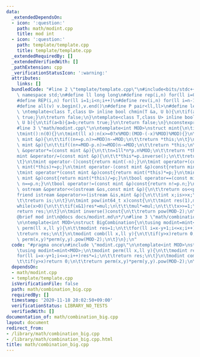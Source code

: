 ```yaml
---
data:
  _extendedDependsOn:
  - icon: ':question:'
    path: math/modint.cpp
    title: mod int
  - icon: ':question:'
    path: template/template.cpp
    title: template/template.cpp
  _extendedRequiredBy: []
  _extendedVerifiedWith: []
  _pathExtension: cpp
  _verificationStatusIcon: ':warning:'
  attributes:
    links: []
  bundledCode: "#line 2 \"template/template.cpp\"\n#include<bits/stdc++.h>\nusing\
    \ namespace std;\n#define ll long long\n#define rep(i,n) for(ll i=0;i<n;i++)\n\
    #define REP(i,n) for(ll i=1;i<n;i++)\n#define rev(i,n) for(ll i=n-1;i>=0;i--)\n\
    #define all(v) v.begin(),v.end()\n#define P pair<ll,ll>\n#define len(s) (ll)s.size()\n\
    \ \ntemplate<class T,class U> inline bool chmin(T &a, U b){\n\tif(a>b){a=b;return\
    \ true;}\n\treturn false;\n}\ntemplate<class T,class U> inline bool chmax(T &a,\
    \ U b){\n\tif(a<b){a=b;return true;}\n\treturn false;\n}\nconstexpr ll inf = 3e18;\n\
    #line 3 \"math/modint.cpp\"\n\ntemplate<int MOD>\nstruct mint{\n\tint32_t n;\n\
    \tmint():n(0){}\n\tmint(ll x):n(x>=0?x%MOD:(MOD-(-x)%MOD)%MOD){}\n\n\tmint &operator+=(const\
    \ mint &p){\n\t\tif((n+=p.n)>=MOD)n-=MOD;\n\t\treturn *this;\n\t}\n\tmint &operator-=(const\
    \ mint &p){\n\t\tif((n+=MOD-p.n)>=MOD)n-=MOD;\n\t\treturn *this;\n\t}\n\tmint\
    \ &operator*=(const mint &p){\n\t\tn=1ll*n*p.n%MOD;\n\t\treturn *this;\n\t}\n\t\
    mint &operator/=(const mint &p){\n\t\t*this*=p.inverse();\n\t\treturn *this;\n\
    \t}\n\tmint operator-()const{return mint(-n);}\n\tmint operator+(const mint &p)const{return\
    \ mint(*this)+=p;}\n\tmint operator-(const mint &p)const{return mint(*this)-=p;}\n\
    \tmint operator*(const mint &p)const{return mint(*this)*=p;}\n\tmint operator/(const\
    \ mint &p)const{return mint(*this)/=p;}\n\tbool operator==(const mint &p)const{return\
    \ n==p.n;}\n\tbool operator!=(const mint &p)const{return n!=p.n;}\n\n\tfriend\
    \ ostream &operator<<(ostream &os,const mint &p){\n\t\treturn os<<p.n;\n\t}\n\t\
    friend istream &operator>>(istream &is,mint &p){\n\t\tint x;is>>x;\n\t\tp=mint(x);\n\
    \t\treturn is;\n\t}\n\tmint pow(int64_t x)const{\n\t\tmint res(1),mul(n);\n\t\t\
    while(x>0){\n\t\t\tif(x&1)res*=mul;\n\t\t\tmul*=mul;\n\t\t\tx>>=1;\n\t\t}\n\t\t\
    return res;\n\t}\n\tmint inverse()const{\n\t\treturn pow(MOD-2);\n\t}\n};\n/*\n\
    @brief mod int\n@docs docs/modint.md\n*/\n#line 3 \"math/combination_big.cpp\"\
    \n\ntemplate<int MOD>\nstruct BigCombination{\n\tusing modint=mint<MOD>;\n\tmodint\
    \ perm(ll x,ll y){\n\t\tmodint res=1;\n\t\tfor(ll i=x-y+1;i<=x;i++)res*=i;\n\t\
    \treturn res;\n\t}\n\tmodint comb(ll x,ll y){\n\t\tif(y>x)return 0;\n\t\treturn\
    \ perm(x,y)*perm(y,y).pow(MOD-2);\n\t}\n};\n"
  code: "#pragma once\n#include \"modint.cpp\"\n\ntemplate<int MOD>\nstruct BigCombination{\n\
    \tusing modint=mint<MOD>;\n\tmodint perm(ll x,ll y){\n\t\tmodint res=1;\n\t\t\
    for(ll i=x-y+1;i<=x;i++)res*=i;\n\t\treturn res;\n\t}\n\tmodint comb(ll x,ll y){\n\
    \t\tif(y>x)return 0;\n\t\treturn perm(x,y)*perm(y,y).pow(MOD-2);\n\t}\n};\n"
  dependsOn:
  - math/modint.cpp
  - template/template.cpp
  isVerificationFile: false
  path: math/combination_big.cpp
  requiredBy: []
  timestamp: '2020-11-18 20:02:50+09:00'
  verificationStatus: LIBRARY_NO_TESTS
  verifiedWith: []
documentation_of: math/combination_big.cpp
layout: document
redirect_from:
- /library/math/combination_big.cpp
- /library/math/combination_big.cpp.html
title: math/combination_big.cpp
---
```

